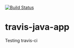[![Build Status](https://travis-ci.com/bbaron/travis-java-app.svg?branch=master)](https://travis-ci.com/bbaron/travis-java-app)

# travis-java-app
Testing travis-ci
